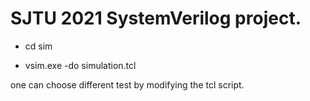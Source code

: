 # SJTU 2021 SystemVerilog project.

* cd sim

* vsim.exe -do simulation.tcl

one can choose different test by modifying the tcl script.



